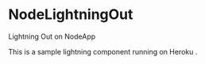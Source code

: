 # NodeLightningOut
Lightning Out on NodeApp 

This is a sample lightning component running on Heroku .

